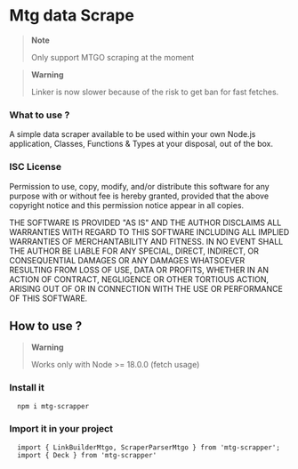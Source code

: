 # Mtg data Scrape
> **Note**
> 
> Only support MTGO scraping at the moment

> **Warning**
> 
> Linker is now slower because of the risk to get ban for fast fetches.

### What to use ?
<p>
  A simple data scraper available to be used within your own Node.js application,
  Classes, Functions & Types at your disposal, out of the box.
</p>

### ISC License

<p>
Permission to use, copy, modify, and/or distribute this software for any purpose 
with or without fee is hereby granted, provided that the above copyright notice and 
this permission notice appear in all copies.

THE SOFTWARE IS PROVIDED "AS IS" AND THE AUTHOR DISCLAIMS ALL WARRANTIES WITH REGARD TO THIS 
SOFTWARE INCLUDING ALL IMPLIED WARRANTIES OF MERCHANTABILITY AND FITNESS. IN NO EVENT SHALL 
THE AUTHOR BE LIABLE FOR ANY SPECIAL, DIRECT, INDIRECT, OR CONSEQUENTIAL DAMAGES OR ANY DAMAGES 
WHATSOEVER RESULTING FROM LOSS OF USE, DATA OR PROFITS, WHETHER IN AN ACTION OF CONTRACT, 
NEGLIGENCE OR OTHER TORTIOUS ACTION, ARISING OUT OF OR IN CONNECTION WITH THE USE OR PERFORMANCE 
OF THIS SOFTWARE.
</p>

## How to use ?
> **Warning**
>
> Works only with Node >= 18.0.0 (fetch usage)

### Install it
```powershell
  npm i mtg-scrapper
```
### Import it in your project
```
  import { LinkBuilderMtgo, ScraperParserMtgo } from 'mtg-scrapper';
  import { Deck } from 'mtg-scrapper' 
```
